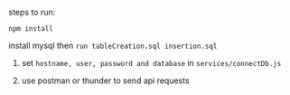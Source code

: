 steps to run:

`npm install`

install mysql then
`run tableCreation.sql insertion.sql`  

1. set `hostname, user, password and database` in `services/connectDb.js`

1. use postman or thunder to send api requests
